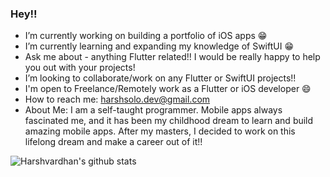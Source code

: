 ### Hey!!

<!--
**harshbsv/harshbsv** is a ✨ _special_ ✨ repository because its `README.md` (this file) appears on your GitHub profile.

Here are some ideas to get you started:

- 🔭 I’m currently working on ...
- 🌱 I’m currently learning ...
- 👯 I’m looking to collaborate on ...
- 🤔 I’m looking for help with ...
- 💬 Ask me about ...
- 📫 How to reach me: ...
- 😄 Pronouns: ...
- ⚡ Fun fact: ...
-->
<!-- If you've collaborated/worked with me, or liked my services, you can 
[Buy me a Coffee!](buymeacoffee.com/harshbsv) -->


- I’m currently working on building a portfolio of iOS apps 😁
- I’m currently learning and expanding my knowledge of SwiftUI 😁
- Ask me about - anything Flutter related!! I would be really happy to help you out with your projects!
- I’m looking to collaborate/work on any Flutter or SwiftUI projects!!
- I'm open to Freelance/Remotely work as a Flutter or iOS developer 😄
- How to reach me: harshsolo.dev@gmail.com
- About Me: I am a self-taught programmer. Mobile apps always fascinated me, and it has been my childhood dream to learn and build amazing mobile apps. After my masters, I decided to work on this lifelong dream and make a career out of it!!

![Harshvardhan's github stats](https://github-readme-stats.vercel.app/api?username=harshbsv)
